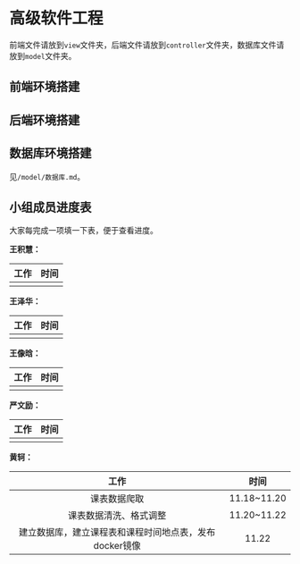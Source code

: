 #  高级软件工程

前端文件请放到`view`文件夹，后端文件请放到`controller`文件夹，数据库文件请放到`model`文件夹。



## 前端环境搭建



## 后端环境搭建



## 数据库环境搭建

见`/model/数据库.md`。



## 小组成员进度表

大家每完成一项填一下表，便于查看进度。

**王积慧：**

| 工作 | 时间 |
| :--: | :------: |
|      |          |

**王泽华：**

| 工作 | 时间 |
| :--: | :------: |
|      |          |

**王像晗：**

| 工作 | 时间 |
| :--: | :------: |
|      |          |

**严文励：**

| 工作 | 时间 |
| :--: | :------: |
|      |          |

**黄轲：**

|                          工作                          |    时间     |
| :----------------------------------------------------: | :---------: |
|                      课表数据爬取                      | 11.18~11.20 |
|                 课表数据清洗、格式调整                 | 11.20~11.22 |
| 建立数据库，建立课程表和课程时间地点表，发布docker镜像 |    11.22    |

